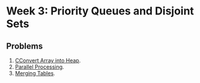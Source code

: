 # Week 3: Priority Queues and Disjoint Sets

## Problems

1. [CConvert Array into Heap](./p1_make_heap.py).
2. [Parallel Processing](./p2_job_queue.py).
3. [Merging Tables](./p3_merging_tables.py).
